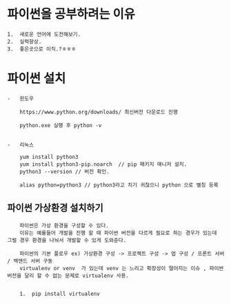 

#   파이썬을 공부하려는 이유
```
1.  새로운 언어에 도전해보기.
2.  실력향상.
3.  좋은곳으로 이직.?ㅎㅎㅎ
```


#   파이썬 설치

    -   윈도우 

        https://www.python.org/downloads/ 최신버전 다운로드 진행
        
        python.exe 실행 후 python -v
        

    -   리눅스

        yum install python3
        yum install python3-pip.noarch  // pip 패키지 매니저 설치.
        python3 --version // 버전 확인.
        
        alias python=python3 // python3라고 치기 귀찮으니 python 으로 별칭 등록
        

##  파이썬 가상환경 설치하기
```
    파이썬은 가상 환경을 구성할 수 있다.
    이유는 예를들어 개발을 진행 할 때 파이썬 버전을 다르게 필요로 하는 경우가 있는데 그럴 경우 환경을 나눠서 개발할 수 있게 도와준다.

    파이썬의 기본 플로우 ex) 가상환경 구성 -> 프로젝트 구성 -> 앱 구성 / 프론트 서버 / 백앤드 서버 구동
    virtualenv or venv  가 있는데 venv 는 느리고 확장성이 떨어지는 이슈 , 파이썬 버전을 달리 할 수 없는 문제로 virtualenv 사용.

    
    1.  pip install virtualenv

    
```


